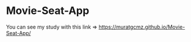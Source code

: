 # Movie-Seat-App
You can see my study with this link => https://muratgcmz.github.io/Movie-Seat-App/
